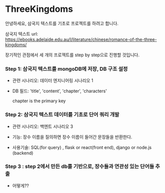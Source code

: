 # ThreeKingdoms
안녕하세요, 삼국지 텍스트를 기초로 프로젝트를 하려고 합니다.

삼국지 텍스트 url: https://ebooks.adelaide.edu.au/l/literature/chinese/romance-of-the-three-kingdoms/

장기적인 관점에서 세 개의 프로젝트를 step by step으로 진행할 것입니다.




### Step 1: 삼국지 텍스트를 mongoDB에 저장, DB 구조 설정 

 * 관련 시나리오: 데이터 엔지니어링 시나리오 1

 * DB 필드: 'title', 'content', 'chapter', 'characters'

   chapter is the primary key

 
 ### Step 2: 삼국지 텍스트 데이터를 기초로 단어 쿼리 개발 

 * 관련 시나리오: 백엔트 시나리오 3

 * 기능: 장수 이름을 질의하면 장수 이름이 들어간 문장들을 반환한다.

 * 사용기술:  SQL(for query) , flask or react(front end), django or node.js (backend)
 
 
### Step 3 : step 2에서 만든 db를 기반으로, 장수들과 연관성 있는 단어들 추출

 * 어떻게??
 



